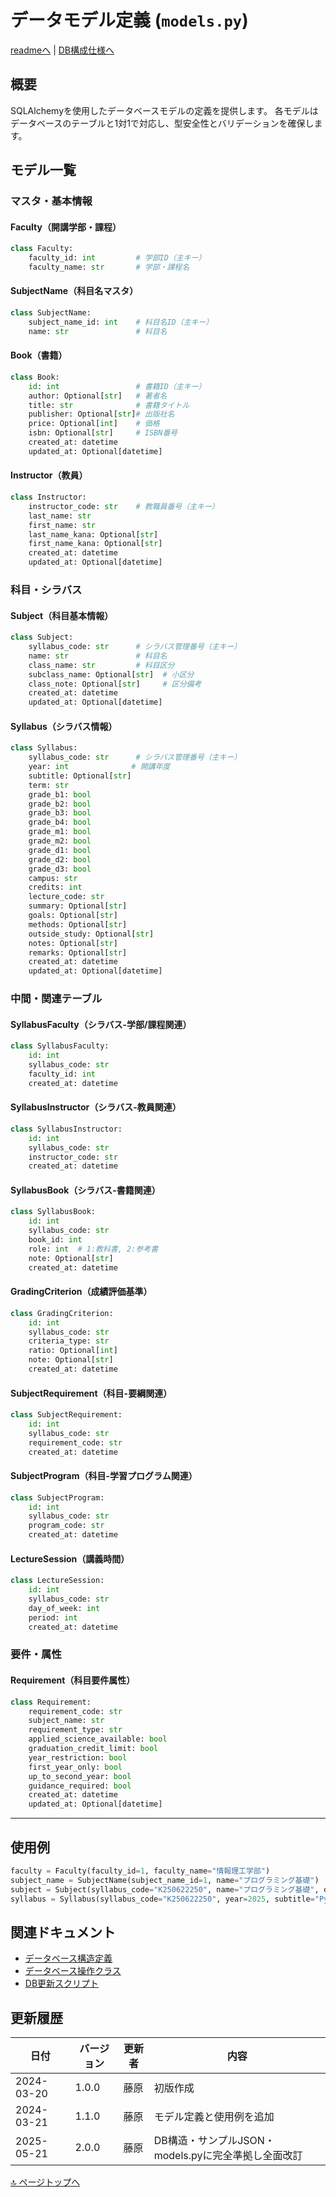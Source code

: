 <!--
更新時の注意事項:
- 準拠とは、類推せずに内容に従うこと
- 更新は docs/doc.md に準拠すること
-->

# データモデル定義 (`models.py`)

[readmeへ](../../README.md) | [DB構成仕様へ](../database/structure.md)

## 概要
SQLAlchemyを使用したデータベースモデルの定義を提供します。
各モデルはデータベースのテーブルと1対1で対応し、型安全性とバリデーションを確保します。

## モデル一覧

### マスタ・基本情報
#### Faculty（開講学部・課程）
```python
class Faculty:
    faculty_id: int         # 学部ID（主キー）
    faculty_name: str       # 学部・課程名
```

#### SubjectName（科目名マスタ）
```python
class SubjectName:
    subject_name_id: int    # 科目名ID（主キー）
    name: str               # 科目名
```

#### Book（書籍）
```python
class Book:
    id: int                 # 書籍ID（主キー）
    author: Optional[str]   # 著者名
    title: str              # 書籍タイトル
    publisher: Optional[str]# 出版社名
    price: Optional[int]    # 価格
    isbn: Optional[str]     # ISBN番号
    created_at: datetime
    updated_at: Optional[datetime]
```

#### Instructor（教員）
```python
class Instructor:
    instructor_code: str    # 教職員番号（主キー）
    last_name: str
    first_name: str
    last_name_kana: Optional[str]
    first_name_kana: Optional[str]
    created_at: datetime
    updated_at: Optional[datetime]
```

### 科目・シラバス
#### Subject（科目基本情報）
```python
class Subject:
    syllabus_code: str      # シラバス管理番号（主キー）
    name: str               # 科目名
    class_name: str         # 科目区分
    subclass_name: Optional[str]  # 小区分
    class_note: Optional[str]     # 区分備考
    created_at: datetime
    updated_at: Optional[datetime]
```

#### Syllabus（シラバス情報）
```python
class Syllabus:
    syllabus_code: str      # シラバス管理番号（主キー）
    year: int              # 開講年度
    subtitle: Optional[str]
    term: str
    grade_b1: bool
    grade_b2: bool
    grade_b3: bool
    grade_b4: bool
    grade_m1: bool
    grade_m2: bool
    grade_d1: bool
    grade_d2: bool
    grade_d3: bool
    campus: str
    credits: int
    lecture_code: str
    summary: Optional[str]
    goals: Optional[str]
    methods: Optional[str]
    outside_study: Optional[str]
    notes: Optional[str]
    remarks: Optional[str]
    created_at: datetime
    updated_at: Optional[datetime]
```

### 中間・関連テーブル
#### SyllabusFaculty（シラバス-学部/課程関連）
```python
class SyllabusFaculty:
    id: int
    syllabus_code: str
    faculty_id: int
    created_at: datetime
```

#### SyllabusInstructor（シラバス-教員関連）
```python
class SyllabusInstructor:
    id: int
    syllabus_code: str
    instructor_code: str
    created_at: datetime
```

#### SyllabusBook（シラバス-書籍関連）
```python
class SyllabusBook:
    id: int
    syllabus_code: str
    book_id: int
    role: int  # 1:教科書, 2:参考書
    note: Optional[str]
    created_at: datetime
```

#### GradingCriterion（成績評価基準）
```python
class GradingCriterion:
    id: int
    syllabus_code: str
    criteria_type: str
    ratio: Optional[int]
    note: Optional[str]
    created_at: datetime
```

#### SubjectRequirement（科目-要綱関連）
```python
class SubjectRequirement:
    id: int
    syllabus_code: str
    requirement_code: str
    created_at: datetime
```

#### SubjectProgram（科目-学習プログラム関連）
```python
class SubjectProgram:
    id: int
    syllabus_code: str
    program_code: str
    created_at: datetime
```

#### LectureSession（講義時間）
```python
class LectureSession:
    id: int
    syllabus_code: str
    day_of_week: int
    period: int
    created_at: datetime
```

### 要件・属性
#### Requirement（科目要件属性）
```python
class Requirement:
    requirement_code: str
    subject_name: str
    requirement_type: str
    applied_science_available: bool
    graduation_credit_limit: bool
    year_restriction: bool
    first_year_only: bool
    up_to_second_year: bool
    guidance_required: bool
    created_at: datetime
    updated_at: Optional[datetime]
```

---

## 使用例
```python
faculty = Faculty(faculty_id=1, faculty_name="情報理工学部")
subject_name = SubjectName(subject_name_id=1, name="プログラミング基礎")
subject = Subject(syllabus_code="K250622250", name="プログラミング基礎", class_name="専門科目", subclass_name="情報系科目", class_note="初学者向け", created_at=datetime.now(), updated_at=None)
syllabus = Syllabus(syllabus_code="K250622250", year=2025, subtitle="Pythonによるプログラミング入門", term="前期", grade_b1=True, grade_b2=True, grade_b3=False, grade_b4=False, grade_m1=False, grade_m2=False, grade_d1=False, grade_d2=False, grade_d3=False, campus="瀬田", credits=2, lecture_code="2025-K250622250-01", summary="プログラミングの基礎概念とPython言語の基本を学びます。", goals="1. プログラミングの基本概念を理解する", methods="講義と実習を組み合わせて行います。", outside_study="毎週の課題プログラミングに取り組んでください。", notes="ノートPCを持参してください。", remarks="初回授業でPython開発環境のセットアップを行います。", created_at=datetime.now(), updated_at=None)
```

## 関連ドキュメント
- [データベース構造定義](../database/structure.md)
- [データベース操作クラス](database.md)
- [DB更新スクリプト](update_db.md)

## 更新履歴

| 日付 | バージョン | 更新者 | 内容 |
|------|------------|--------|------|
| 2024-03-20 | 1.0.0 | 藤原 | 初版作成 |
| 2024-03-21 | 1.1.0 | 藤原 | モデル定義と使用例を追加 |
| 2025-05-21 | 2.0.0 | 藤原 | DB構造・サンプルJSON・models.pyに完全準拠し全面改訂 |

[🔝 ページトップへ](#データモデル定義-modelspy)